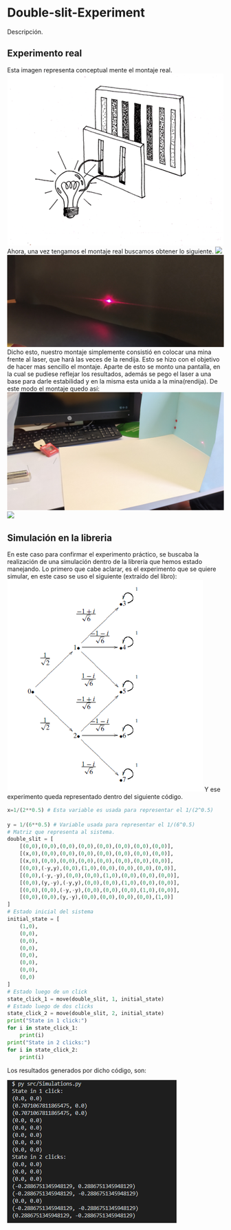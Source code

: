 # Double-slit-Experiment

Descripción.

## Experimento real
Esta imagen representa conceptual mente el montaje real.
![](https://github.com/Stilink/Double-slit-Experiment/blob/master/img/LightSlit.IndiaPrice.png)
Ahora, una vez tengamos el montaje real buscamos obtener lo siguiente.
![](/img/pic_experiment_1.jpg)
![](https://github.com/Stilink/Double-slit-Experiment/blob/master/img/pic_experiment_4.jpg)
Dicho esto, nuestro montaje simplemente consistió en colocar una mina frente al laser, que hará las veces de la rendija. Esto se hizo con el objetivo de hacer mas sencillo el montaje. Aparte de esto se monto una pantalla, en la cual se pudiese reflejar los resultados, además se pego el laser a una base para darle estabilidad y en la misma esta unida a la mina(rendija).
De este modo el montaje quedo así:
![](/img/real_experiment_1.jpg)
![](/img/real_experiment_2.jpg)

## Simulación en la libreria
En este caso para confirmar el experimento práctico, se buscaba la realización de una simulación dentro de la librería que hemos estado manejando.
Lo primero que cabe aclarar, es el experimento que se quiere simular, en este caso se uso el siguiente (extraído del libro):
![](/img/experiment_for_code_simulation.png)
Y ese experimento queda representado dentro del siguiente código.
```python
x=1/(2**0.5) # Esta variable es usada para representar el 1/(2^0.5)

y = 1/(6**0.5) # Variable usada para representar el 1/(6^0.5)
# Matriz que representa al sistema.
double_slit = [
	[(0,0),(0,0),(0,0),(0,0),(0,0),(0,0),(0,0),(0,0)],
	[(x,0),(0,0),(0,0),(0,0),(0,0),(0,0),(0,0),(0,0)],
	[(x,0),(0,0),(0,0),(0,0),(0,0),(0,0),(0,0),(0,0)],
	[(0,0),(-y,y),(0,0),(1,0),(0,0),(0,0),(0,0),(0,0)],
	[(0,0),(-y,-y),(0,0),(0,0),(1,0),(0,0),(0,0),(0,0)],
	[(0,0),(y,-y),(-y,y),(0,0),(0,0),(1,0),(0,0),(0,0)],
	[(0,0),(0,0),(-y,-y),(0,0),(0,0),(0,0),(1,0),(0,0)],
	[(0,0),(0,0),(y,-y),(0,0),(0,0),(0,0),(0,0),(1,0)]
]
# Estado inicial del sistema
initial_state = [
	(1,0),
	(0,0),
	(0,0),
	(0,0),
	(0,0),
	(0,0),
	(0,0),
	(0,0)
]
# Estado luego de un click
state_click_1 = move(double_slit, 1, initial_state)
# Estado luego de dos clicks
state_click_2 = move(double_slit, 2, initial_state)
print("State in 1 click:")
for i in state_click_1:
	print(i)
print("State in 2 clicks:")
for i in state_click_2:
	print(i)
```

Los resultados generados por dicho código, son:

![](img/results_of_the_code_simulation.PNG)
